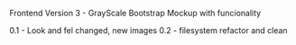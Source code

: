 Frontend Version 3 - GrayScale Bootstrap Mockup with funcionality

0.1 - Look and fel changed, new images
0.2 - filesystem refactor and clean

